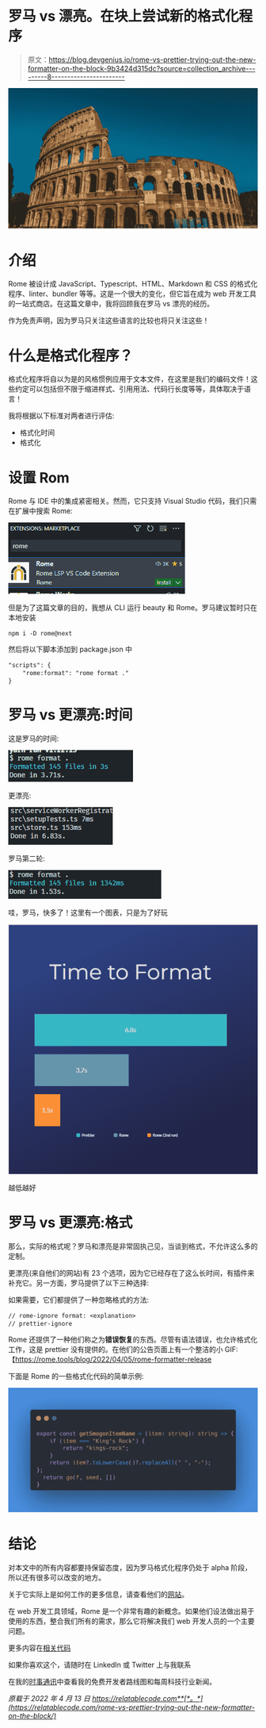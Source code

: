 # 罗马 vs 漂亮。在块上尝试新的格式化程序

> 原文：<https://blog.devgenius.io/rome-vs-prettier-trying-out-the-new-formatter-on-the-block-9b3424d315dc?source=collection_archive---------8----------------------->

![](img/70186367d536cfd77a28624caffc0e5d.png)

# 介绍

Rome 被设计成 JavaScript、Typescript、HTML、Markdown 和 CSS 的格式化程序、linter、bundler 等等。这是一个很大的变化，但它旨在成为 web 开发工具的一站式商店。在这篇文章中，我将回顾我在罗马 vs 漂亮的经历。

作为免责声明，因为罗马只关注这些语言的比较也将只关注这些！

# 什么是格式化程序？

格式化程序将自以为是的风格惯例应用于文本文件，在这里是我们的编码文件！这些约定可以包括但不限于缩进样式、引用用法、代码行长度等等，具体取决于语言！

我将根据以下标准对两者进行评估:

*   格式化时间
*   格式化

# 设置 Rom

Rome 与 IDE 中的集成紧密相关。然而，它只支持 Visual Studio 代码，我们只需在扩展中搜索 Rome:

![](img/857090201610cfe261be6ce310953712.png)

但是为了这篇文章的目的，我想从 CLI 运行 beauty 和 Rome。罗马建议暂时只在本地安装

```
npm i -D rome@next
```

然后将以下脚本添加到 package.json 中

```
"scripts": { 
    "rome:format": "rome format ." 
}
```

# 罗马 vs 更漂亮:时间

这是罗马的时间:

![](img/962b399d5fab66d5538429b383eeb558.png)

更漂亮:

![](img/17328e197a5c80380f21c293e97c298e.png)

罗马第二轮:

![](img/847786480a19988640f82552680a7041.png)

哇，罗马，快多了！这里有一个图表，只是为了好玩

![](img/a34dd36eeafa79600fe73ec7441483f0.png)

越低越好

# 罗马 vs 更漂亮:格式

那么，实际的格式呢？罗马和漂亮是非常固执己见，当谈到格式，不允许这么多的定制。

更漂亮(来自他们的网站)有 23 个选项，因为它已经存在了这么长时间，有插件来补充它。另一方面，罗马提供了以下三种选择:

如果需要，它们都提供了一种忽略格式的方法:

```
// rome-ignore format: <explanation> 
// prettier-ignore
```

Rome 还提供了一种他们称之为**错误恢复**的东西。尽管有语法错误，也允许格式化工作，这是 prettier 没有提供的。在他们的公告页面上有一个整洁的小 GIF:【https://rome.tools/blog/2022/04/05/rome-formatter-release

下面是 Rome 的一些格式化代码的简单示例:

![](img/360f4cc9f4dd7ab794455d1242081ebc.png)

# 结论

对本文中的所有内容都要持保留态度，因为罗马格式化程序仍处于 alpha 阶段，所以还有很多可以改变的地方。

关于它实际上是如何工作的更多信息，请查看他们的[网站](https://rome.tools/#formatter)。

在 web 开发工具领域，Rome 是一个非常有趣的新概念。如果他们设法做出易于使用的东西，整合我们所有的需求，那么它将解决我们 web 开发人员的一个主要问题。

更多内容在[相关代码](https://relatablecode.com)

如果你喜欢这个，请随时在 LinkedIn 或 Twitter 上与我联系

在我的[时事通讯](https://relatablecode.substack.com/)中查看我的免费开发者路线图和每周科技行业新闻。

*原载于 2022 年 4 月 13 日 https://relatablecode.com**[*。*](https://relatablecode.com/rome-vs-prettier-trying-out-the-new-formatter-on-the-block/)*